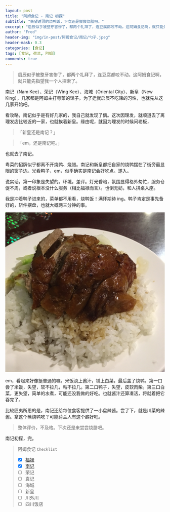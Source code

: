 ```yaml
---
layout: post
title: "阿姆食记 - 南记 初探"
subtitle: "失望透顶的烧鸭饭，下次还是尝尝烧腊吧。"
excerpt: "启辰似乎被整牙害惨了，都两个礼拜了，连豆腐都咬不动。这阿姆食记啊，就只能先指望我一个人探索了。"
author: "Fred"
header-img: "img/in-post/阿姆食记/南记/勺子.jpeg"
header-mask: 0.3
categories: [食记]
tags: [食记, 荷兰, 阿姆]
comments: true
---
```


> 启辰似乎被整牙害惨了，都两个礼拜了，连豆腐都咬不动。这阿姆食记啊，就只能先指望我一个人探索了。

南记（Nam Kee）、荣记（Wing Kee）、海城（Oriental City）、新皇（New King），几家都是阿姆主打粤菜的馆子。为了迁就启辰不吃辣的习性，也就先从这几家开始吧。

看攻略，南记似乎是有好几家的，我自己就发现了俩。这次因理发，就顺道去了离理发店比较近的一家，也就挨着新皇。缘由呢，就因为理发的时候问老板，

> 「新皇还是南记？」

> 「em，还是南记吧。」

也就去了南记。

粤菜的招牌似乎都离不开烧鸭、烧腊。南记和新皇都把自家的烧鸭摆在了街旁最显眼的窗子边。光看鸭子，em，似乎确实是南记会好吃点。遂入。

说实话，第一印象是失望的。环境，差评。灯光昏暗，氛围显得格外匆忙，服务仓促不周，或者说根本没什么服务（相比福禄而言）。也倒无妨，和人拼桌入座。

我是冲着鸭子进来的，菜单都不用看，烧鸭饭！满怀期待 ing。鸭子肯定是事先备好的，斩件摆盘，也就大概两三分钟的事。

![IMG_7718](/img/in-post/阿姆食记/南记/烧鸭饭.jpeg)

em，看起来好像挺普通的嘛。米饭浇上酱汁，铺上白菜，最后盖了烧鸭。第一口尝了米饭，失望，软不拉几，粘不拉几。第二口鸭子，失望，皮软肉柴。第三口白菜，更失望，简单的水煮，可能还没我做的好吃。也就酱汁还算凑活，将就着把它吞完了。

比较匪夷所思的是，南记还给每位食客提供了一小盘辣酱。尝了下，就是川菜的辣酱。拿这个蘸烧鸭吃？可能荷兰人有这个癖好吧。



> 整体评价，不及格。下次还是来尝尝烧腊吧。



南记初探，完。



> 阿姆食记 `Checklist`
>
> - [x] [福禄](https://dutchflu.github.io/食记/2018/10/17/阿姆食记福禄/)
> - [x] [南记](https://dutchflu.github.io/食记/2018/10/27/阿姆食记南记/)
> - [ ] 荣记
> - [ ] 袁记
> - [ ] 海城
> - [ ] 新皇
> - [ ] 川外川
> - [ ] 四川饭店
